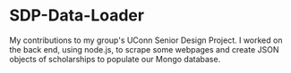 # SDP-Data-Loader
My contributions to my group's UConn Senior Design Project. I worked on the back end, using node.js, to scrape some webpages and create JSON objects of scholarships to populate our Mongo database.
